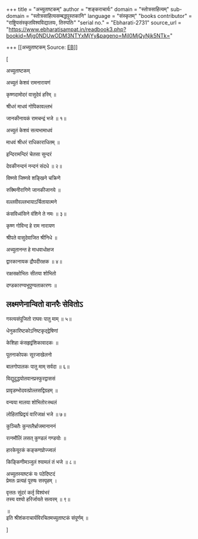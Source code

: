 +++
title = "अच्युताष्टकम्"
author = "शङ्कराचार्यः"
domain = "स्तोत्रसाहित्यम्"
sub-domain = "स्तोत्रसाहित्यसम्बद्धपुस्तकानि"
language = "संस्कृतम्"
"books contributor" = "राष्ट्रियसंस्कृतविश्वविद्यालयः, तिरुपतिः"
"serial no." = "Ebharati-2731"
source_url = "https://www.ebharatisampat.in/readbook3.php?bookid=Mjg0NDUwODM3NTYxMjYy&pageno=MjI0MjQyNjk5NTk="

+++
[[अच्युताष्टकम्	Source: [EB](https://www.ebharatisampat.in/readbook3.php?bookid=Mjg0NDUwODM3NTYxMjYy&pageno=MjI0MjQyNjk5NTk=)]]

\[





अच्युताष्टकम्



अच्युतं केशवं रामनारायणं

कृष्णदामोदरं वासुदेवं हरिम् ॥

श्रीधरं माधवं गोपिकावल्लभं

जानकीनायकं रामचन्द्रं भजे ॥ १॥

अच्युतं केशवं सत्यभामाधवं

माधवं श्रीधरं राधिकाराधितम् ॥

इन्दिरामन्दिरं चेतसा सुन्दरं

देवकीनन्दनं नन्दनं संदधे ॥ २॥

विष्णवे जिष्णवे शङ्खिने चक्रिणे

रुक्मिनीरागिणे जानकीजानये ॥

वल्लवीवल्लभायाऽर्चितायात्मने

कंसविध्वंसिने वंशिने ते नमः ॥ ३॥

कृष्ण गोविन्द हे राम नारायण

श्रीपते वासुदेवाजित श्रीनिधे ॥

अच्युतानन्त हे माधवाधोक्षज

द्वारकानायक द्रौपदीरक्षक ॥ ४॥

राक्षसक्षोभितः सीतया शोभितो

दण्डकारण्यभूपुण्यताकारणः ॥

लक्ष्मणेनान्वितो वानरैः सेवितोऽ  
-  
गस्त्यसंपूजितो राघवः पातु माम् ॥ ५॥

धेनुकारिष्टकोऽनिष्टकृद्द्वेषिणां

केशिहा कंसहृद्वंशिकावादकः ॥

पूतनाकोपकः सूरजाखेलनो

बालगोपालकः पातु माम् सर्वदा ॥ ६॥

विद्युदुद्धयोतवानप्रस्फुरद्वाससं

प्रावृडम्भोदवत्प्रोल्लसद्विग्रहम् ॥

वन्यया मालया शोभितोरःस्थलं

लोहितांघ्रिद्वयं वारिजाक्षं भजे ॥ ७॥

कुञ्चितैः कुन्तलैर्भ्राजमानाननं

रत्नमौलिं लसत् कुण्डलं गण्डयोः ॥

हारकेयूरकं कङ्कणप्रोज्ज्वलं

किङ्किणीमञ्जुलं श्यामलं तं भजे ॥ ८॥

अच्युतस्याष्टकं यः पठेदिष्टदं  
प्रेमतः प्रत्यहं पूरुषः सस्पृहम् ।

वृत्ततः सुंदरं कर्तृ विश्वंभरं  
तस्य वश्यो हरिर्जायते सत्वरम् ॥ ९॥  

॥  
इति श्रीशंकराचार्यविरचितमच्युताष्टकं संपूर्णम् ॥






\]
